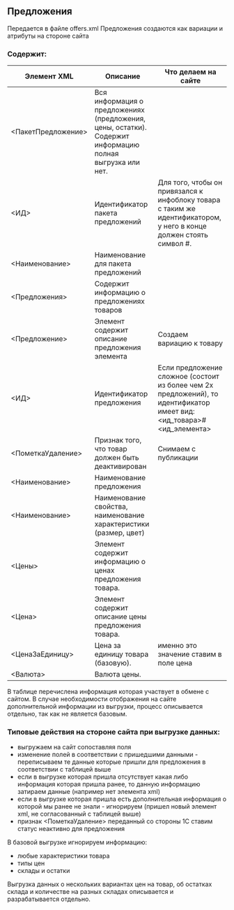 ## Предложения
Передается в файле offers.xml
Предложения создаются как вариации и атрибуты на стороне сайта

### Содержит:
| Элемент XML                     | Описание                                      | Что делаем на сайте      |
|---------------------------------|-----------------------------------------------|--------------------------|
|<ПакетПредложение>               | Вся информация о предложениях (предложения, цены, остатки). Содержит информацию полная выгрузка или нет.  |            |
|<ИД>                             |Идентификатор пакета предложений                    |Для того, чтобы он привязался к инфоблоку товара с таким же идентификатором, у него в конце должен стоять символ #.  |
|<Наименование>                   | Наименование для пакета предложений                                              |   |
|<Предложения>                   |Содержит информацию о предложениях товаров                                            |   |
|<Предложение>                   |Элемент содержит описание предложения элемента                                               |Создаем вариацию к товару   |
|<ИД>                             |Идентификатор предложения                      |Если предложение сложное (состоит из более чем 2х предложений), то идентификатор имеет вид: <ид_товара>#<ид_элемента>
|<ПометкаУдаление>                |Признак того, что товар должен быть деактивирован|Снимаем с публикации|
|<Наименование>                   |Наименование предложения                                              |   |
|<Наименование>                  |Наименование свойства, наименование характеристики (размер, цвет)                                              |   |
|<Цены>                  | Элемент содержит информацию о ценах предложения товара.                                             |   |
|<Цена>                  | Элемент содержит описание цены предложения товара.                                             |   |
|<ЦенаЗаЕдиницу>               | Цена за единицу товара (базовую).      | именно это значение ставим в поле цена  |
|<Валюта>               | Валюта цены.      |   |

В таблице перечислена информация которая участвует в обмене с сайтом. В случае необходимости отображения на сайте дополнительной информации из выгрузки, процесс описывается отдельно, так как не является базовым.

### Типовые действия на стороне сайта при выгрузке данных:
  * выгружаем на сайт сопоставляя поля
  * изменение полей в соответствии с пришедшими данными - переписываем те данные которые пришли для предложения в соответствии с таблицей выше
  * если в выгрузке которая пришла отсутствует какая либо информация которая пришла ранее, то данную информацию затираем данные (например нет элемента xml)
  * если в выгрузке которая пришла есть дополнительная информация о которой мы ранее не знали - игнорируем (пришел новый элемент xml, не согласованный с таблицей выше)
  * признак <ПометкаУдаление> переданный со стороны 1С ставим статус неактивно для предложения

В базовой выгрузке игнорируем информацию:
* любые характеристики товара
* типы цен
* склады и остатки

Выгрузка данных о нескольких вариантах цен на товар, об остатках склада и количестве на разных складах описывается и разрабатывается отдельно.
